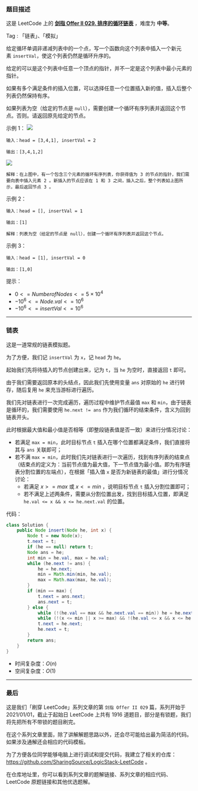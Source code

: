 ### 题目描述

这是 LeetCode 上的 **[剑指 Offer II 029. 排序的循环链表](https://leetcode.cn/problems/4ueAj6/solution/by-ac_oier-kqv3/)** ，难度为 **中等**。

Tag : 「链表」、「模拟」



给定循环单调非递减列表中的一个点，写一个函数向这个列表中插入一个新元素 `insertVal`，使这个列表仍然是循环升序的。

给定的可以是这个列表中任意一个顶点的指针，并不一定是这个列表中最小元素的指针。

如果有多个满足条件的插入位置，可以选择任意一个位置插入新的值，插入后整个列表仍然保持有序。

如果列表为空（给定的节点是 `null`），需要创建一个循环有序列表并返回这个节点。否则。请返回原先给定的节点。

示例 1：
![](https://assets.leetcode.com/uploads/2019/01/19/example_1_before_65p.jpg)

```
输入：head = [3,4,1], insertVal = 2

输出：[3,4,1,2]
```
![](https://assets.leetcode.com/uploads/2019/01/19/example_1_after_65p.jpg)
```
解释：在上图中，有一个包含三个元素的循环有序列表，你获得值为 3 的节点的指针，我们需要向表中插入元素 2 。新插入的节点应该在 1 和 3 之间，插入之后，整个列表如上图所示，最后返回节点 3 。
```

示例 2：
```
输入：head = [], insertVal = 1

输出：[1]

解释：列表为空（给定的节点是 null），创建一个循环有序列表并返回这个节点。
```
示例 3：
```
输入：head = [1], insertVal = 0

输出：[1,0]
```

提示：
* $0 <= Number of Nodes <= 5 \times 10^4$
* $-10^6 <= Node.val <= 10^6$
* $-10^6 <= insertVal <= 10^6$

---

### 链表

这是一道常规的链表模拟题。

为了方便，我们记 `insertVal` 为 `x`，记 `head` 为 `he`。

起始我们先将待插入的节点创建出来，记为 `t`，当 `he` 为空时，直接返回 `t` 即可。

由于我们需要返回原本的头结点，因此我们先使用变量 `ans` 对原始的 `he` 进行转存，随后复用 `he` 来充当游标进行遍历。

我们先对链表进行一次完成遍历，遍历过程中维护节点最值 `max` 和 `min`，由于链表是循环的，我们需要使用 `he.next != ans` 作为我们循环的结束条件，含义为回到链表开头。

此时根据最大值和最小值是否相等（即整段链表值是否一致）来进行分情况讨论：

* 若满足 `max = min`，此时目标节点 `t` 插入在哪个位置都满足条件，我们直接将其与 `ans` 关联即可；
* 若不满 `max = min`，此时我们先对链表进行一次遍历，找到有序列表的结束点（结束点的定义为：当前节点值为最大值，下一节点值为最小值。即为有序链表分割位置的左端点），在根据「插入值 `x` 是否为新链表的最值」进行分情况讨论：
    * 若满足 $x >= max$ 或 $x <= min$ ，说明目标节点 `t` 插入分割位置即可；
    * 若不满足上述两条件，需要从分割位置出发，找到目标插入位置，即满足 `he.val <= x && x <= he.next.val` 的位置。

代码：
```Java
class Solution {
    public Node insert(Node he, int x) {
        Node t = new Node(x);
        t.next = t;
        if (he == null) return t;
        Node ans = he;
        int min = he.val, max = he.val;
        while (he.next != ans) {
            he = he.next;
            min = Math.min(min, he.val);
            max = Math.max(max, he.val);
        }
        if (min == max) {
            t.next = ans.next;
            ans.next = t;
        } else {
            while (!(he.val == max && he.next.val == min)) he = he.next;
            while (!(x <= min || x >= max) && !(he.val <= x && x <= he.next.val)) he = he.next;
            t.next = he.next;
            he.next = t;
        }
        return ans;
    }
}
```
* 时间复杂度：$O(n)$
* 空间复杂度：$O(1)$

---

### 最后

这是我们「刷穿 LeetCode」系列文章的第 `剑指 Offer II 029` 篇，系列开始于 2021/01/01，截止于起始日 LeetCode 上共有 1916 道题目，部分是有锁题，我们将先把所有不带锁的题目刷完。

在这个系列文章里面，除了讲解解题思路以外，还会尽可能给出最为简洁的代码。如果涉及通解还会相应的代码模板。

为了方便各位同学能够电脑上进行调试和提交代码，我建立了相关的仓库：https://github.com/SharingSource/LogicStack-LeetCode 。

在仓库地址里，你可以看到系列文章的题解链接、系列文章的相应代码、LeetCode 原题链接和其他优选题解。

